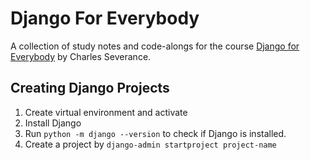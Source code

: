 # Django For Everybody

A collection of study notes and code-alongs for the course [Django for Everybody](https://www.dj4e.com/) by Charles Severance.

## Creating Django Projects

1. Create virtual environment and activate
2. Install Django
3. Run `python -m django --version` to check if Django is installed.
4. Create a project by `django-admin startproject project-name`

